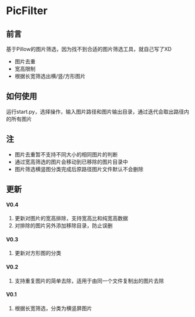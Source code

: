 # PicFilter
## 前言
基于Pillow的图片筛选，因为找不到合适的图片筛选工具，就自己写了XD

* 图片去重
* 宽高限制
* 根据长宽筛选出横/竖/方形图片

## 如何使用
运行start.py，选择操作，输入图片路径和图片输出目录，通过迭代会取出路径内的所有图片

## 注
* 图片去重暂不支持不同大小的相同图片的判断
* 通过宽高筛选的图片会移动到已移除的图片目录中
* 图片筛选横竖图分类完成后原路径图片文件默认不会删除

## 更新
#### V0.4
1. 更新对图片的宽高排除，支持宽高比和纯宽高数据
2. 对排除的图片另外添加移除目录，防止误删

#### V0.3
1. 更新对方形图的分类

#### V0.2
1. 支持重复图片的简单去除，适用于由同一个文件复制出的图片去除

#### V0.1
1. 根据长宽筛选，分类为横竖屏图片

